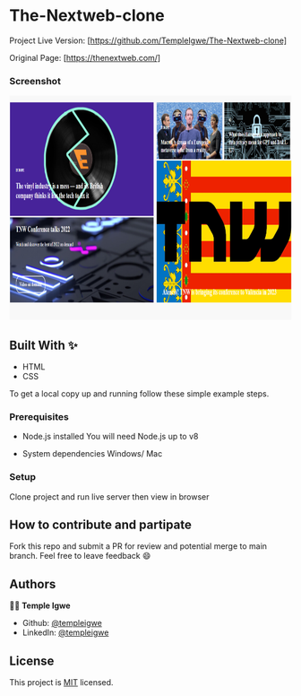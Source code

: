 # The-Nextweb-clone

Project Live Version: [https://github.com/TempleIgwe/The-Nextweb-clone]

Original Page: [https://thenextweb.com/]

### Screenshot
<img src="./images/Screenshot (3).png" width="1000px" height="400px"/>

## Built With ✨

- HTML
- CSS

To get a local copy up and running follow these simple example steps.

### Prerequisites
* Node.js installed
You will need Node.js up to v8

* System dependencies
Windows/ Mac


### Setup
Clone project and run live server then view in browser

## How to contribute and partipate
Fork this repo and submit a PR for review and potential merge to main branch. Feel free to leave feedback :smile:


## Authors

👨‍💻 **Temple Igwe**

- Github: [@templeigwe](https://github.com/TempleIgwe)
- LinkedIn: [@templeigwe](https://www.linkedin.com/in/temple-igwe-2699a1242/)


## License

This project is [MIT](LICENSE) licensed.